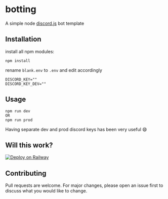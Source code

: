# botting

A simple node [discord.js](https://discord.js.org/#/docs/main/stable/general/welcome) bot template

## Installation

install all npm modules:

```
npm install
```

rename `blank.env` to `.env` and edit accordingly

```
DISCORD_KEY=""
DISCORD_KEY_DEV=""
```

## Usage
```
npm run dev
OR
npm run prod
```
Having separate dev and prod discord keys has been very useful 😄

## Will this work?
[![Deploy on Railway](https://railway.app/button.svg)](https://railway.app/new?template=https%3A%2F%2Fgithub.com%2jigglyjams%2botting&envs=DISCORD_TOKEN&DISCORD_TOKENDesc=Token+of+your+Discord+bot)

## Contributing
Pull requests are welcome. For major changes, please open an issue first to discuss what you would like to change.
